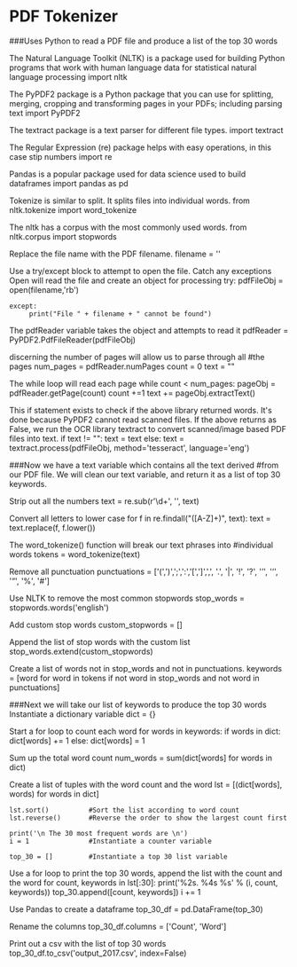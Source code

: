 # PDF Tokenizer
###Uses Python to read a PDF file and produce a list of the top 30 words

The Natural Language Toolkit (NLTK) is a package used for building Python programs 
that work with human language data for statistical natural language processing
    import nltk 

The PyPDF2 package is a Python package that you can use for splitting, 
merging, cropping and transforming pages in your PDFs; including parsing text
    import PyPDF2

The textract package is a text parser for different file types.
    import textract

The Regular Expression (re) package helps with easy operations, in this case stip numbers 
    import re

Pandas is a popular package used for data science used to build dataframes
    import pandas as pd

Tokenize is similar to split. It splits files into individual words.
    from nltk.tokenize import word_tokenize

The nltk has a corpus with the most commonly used words. 
    from nltk.corpus import stopwords

Replace the file name with the PDF filename.
    filename = ''

Use a try/except block to attempt to open the file. Catch any exceptions
Open will read the file and create an object for processing
    try: 
         pdfFileObj = open(filename,'rb')

    except:
         print("File " + filename + " cannot be found")

The pdfReader variable takes the object and attempts to read it
     pdfReader = PyPDF2.PdfFileReader(pdfFileObj)

discerning the number of pages will allow us to parse through all #the pages
    num_pages = pdfReader.numPages
    count = 0
    text = ""

The while loop will read each page
    while count < num_pages:
        pageObj = pdfReader.getPage(count)
        count +=1
        text += pageObj.extractText()

This if statement exists to check if the above library returned words. It's done because PyPDF2 cannot read scanned files. 
If the above returns as False, we run the OCR library textract to convert scanned/image based PDF files into text.
    if text != "":
       text = text
    else:
        text = textract.process(pdfFileObj, method='tesseract', language='eng')

###Now we have a text variable which contains all the text derived #from our PDF file. We will clean our text variable, and return it as a list of top 30 keywords.

Strip out all the numbers
    text = re.sub(r'\d+', '', text)

Convert all letters to lower case
    for f in re.findall("([A-Z]+)", text):
        text = text.replace(f, f.lower())

The word_tokenize() function will break our text phrases into #individual words
    tokens = word_tokenize(text)

Remove all punctuation
    punctuations = ['(',')',';',':','[',']',',', '.', '|', '!', '?', '’', '‘', '“', '%', '#']

Use NLTK to remove the most common stopwords
    stop_words = stopwords.words('english')

Add custom stop words
    custom_stopwords = []

Append the list of stop words with the custom list
    stop_words.extend(custom_stopwords)

Create a list of words not in stop_words and not in punctuations.
    keywords = [word for word in tokens if not word in stop_words and not word in punctuations]

###Next we will take our list of keywords to produce the top 30 words
Instantiate a dictionary variable
    dict = {}

Start a for loop to count each word
    for words in keywords:
        if words in dict:
           dict[words] += 1
        else:
           dict[words] = 1

Sum up the total word count
    num_words = sum(dict[words] for words in dict)

Create a list of tuples with the word count and the word
    lst = [(dict[words], words) for words in dict]

    lst.sort()          #Sort the list according to word count
    lst.reverse()       #Reverse the order to show the largest count first

    print('\n The 30 most frequent words are \n')
    i = 1               #Instantiate a counter variable

    top_30 = []         #Instantiate a top 30 list variable

Use a for loop to print the top 30 words, append the list with the count and the word
    for count, keywords in lst[:30]:
        print('%2s.  %4s %s' % (i, count, keywords))
        top_30.append([count, keywords])
        i += 1

Use Pandas to create a dataframe
    top_30_df = pd.DataFrame(top_30)

Rename the columns
    top_30_df.columns = ['Count', 'Word']

Print out a csv with the list of top 30 words
    top_30_df.to_csv('output_2017.csv', index=False)
